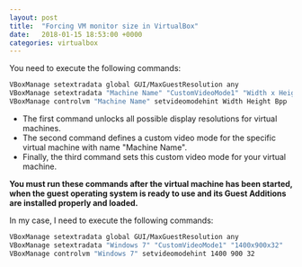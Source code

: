 ```yaml
---
layout: post
title:  "Forcing VM monitor size in VirtualBox"
date:   2018-01-15 18:53:00 +0000
categories: virtualbox
---
```

You need to execute the following commands:

```bash
VBoxManage setextradata global GUI/MaxGuestResolution any
VBoxManage setextradata "Machine Name" "CustomVideoMode1" "Width x Height x Bpp"
VBoxManage controlvm "Machine Name" setvideomodehint Width Height Bpp
```

* The first command unlocks all possible display resolutions for virtual machines.
* The second command defines a custom video mode for the specific virtual machine with name "Machine Name".
* Finally, the third command sets this custom video mode for your virtual machine.

**You must run these commands after the virtual machine has been started, when the guest operating system is ready to use and its Guest Additions are installed properly and loaded.**

In my case, I need to execute the following commands:

```bash
VBoxManage setextradata global GUI/MaxGuestResolution any
VBoxManage setextradata "Windows 7" "CustomVideoMode1" "1400x900x32"
VBoxManage controlvm "Windows 7" setvideomodehint 1400 900 32
````
